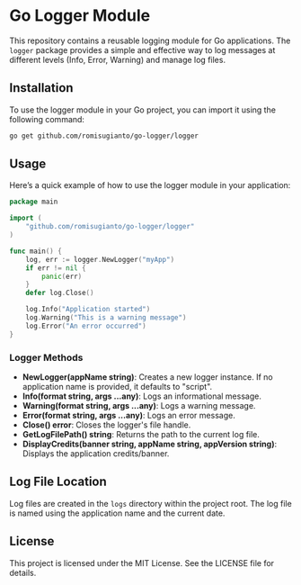 # Go Logger Module

This repository contains a reusable logging module for Go applications. The `logger` package provides a simple and effective way to log messages at different levels (Info, Error, Warning) and manage log files.

## Installation

To use the logger module in your Go project, you can import it using the following command:

```bash
go get github.com/romisugianto/go-logger/logger
```

## Usage

Here’s a quick example of how to use the logger module in your application:

```go
package main

import (
	"github.com/romisugianto/go-logger/logger"
)

func main() {
	log, err := logger.NewLogger("myApp")
	if err != nil {
		panic(err)
	}
	defer log.Close()

	log.Info("Application started")
	log.Warning("This is a warning message")
	log.Error("An error occurred")
}
```

### Logger Methods

- **NewLogger(appName string)**: Creates a new logger instance. If no application name is provided, it defaults to "script".
- **Info(format string, args ...any)**: Logs an informational message.
- **Warning(format string, args ...any)**: Logs a warning message.
- **Error(format string, args ...any)**: Logs an error message.
- **Close() error**: Closes the logger's file handle.
- **GetLogFilePath() string**: Returns the path to the current log file.
- **DisplayCredits(banner string, appName string, appVersion string)**: Displays the application credits/banner.

## Log File Location

Log files are created in the `logs` directory within the project root. The log file is named using the application name and the current date.

## License

This project is licensed under the MIT License. See the LICENSE file for details.